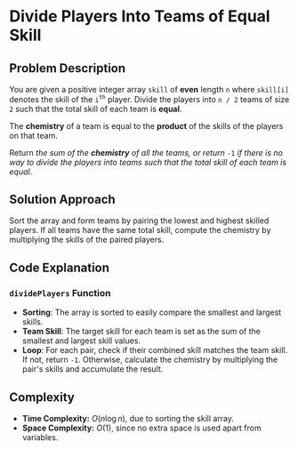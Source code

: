 # Divide Players Into Teams of Equal Skill

## Problem Description

You are given a positive integer array `skill` of **even** length `n` where `skill[i]` denotes the skill of the `i`<sup>`th`</sup> player. Divide the players into `n / 2` teams of size `2` such that the total skill of each team is **equal**.

The **chemistry** of a team is equal to the **product** of the skills of the players on that team.

Return *the sum of the **chemistry** of all the teams, or return* `-1` *if there is no way to divide the players into teams such that the total skill of each team is equal*.

## Solution Approach

Sort the array and form teams by pairing the lowest and highest skilled players. If all teams have the same total skill, compute the chemistry by multiplying the skills of the paired players.

## Code Explanation

### `dividePlayers` Function

- **Sorting**: The array is sorted to easily compare the smallest and largest skills.
- **Team Skill**: The target skill for each team is set as the sum of the smallest and largest skill values.
- **Loop**: For each pair, check if their combined skill matches the team skill. If not, return `-1`. Otherwise, calculate the chemistry by multiplying the pair's skills and accumulate the result.

## Complexity

- **Time Complexity:** $O(n \log n)$, due to sorting the skill array.
- **Space Complexity:** $O(1)$, since no extra space is used apart from variables.
